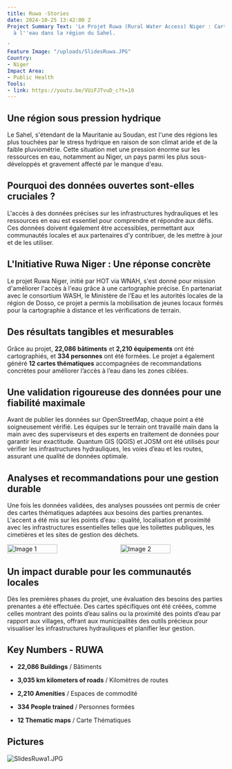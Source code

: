 ```yaml
---
title: Ruwa -Stories
date: 2024-10-25 13:42:00 Z
Project Summary Text: 'Le Projet Ruwa (Rural Water Access) Niger : Cartographier l''accès
  à l''eau dans la région du Sahel.

'
Feature Image: "/uploads/SlidesRuwa.JPG"
Country:
- Niger
Impact Area:
- Public Health
Tools:
- link: https://youtu.be/VUiFJTvuD_c?t=10
---
```


## Une région sous pression hydrique

Le Sahel, s'étendant de la Mauritanie au Soudan, est l'une des régions les plus touchées par le stress hydrique en raison de son climat aride et de la faible pluviométrie. Cette situation met une pression énorme sur les ressources en eau, notamment au Niger, un pays parmi les plus sous-développés et gravement affecté par le manque d'eau.

## Pourquoi des données ouvertes sont-elles cruciales ?

L'accès à des données précises sur les infrastructures hydrauliques et les ressources en eau est essentiel pour comprendre et répondre aux défis. Ces données doivent également être accessibles, permettant aux communautés locales et aux partenaires d'y contribuer, de les mettre à jour et de les utiliser.

## L'Initiative Ruwa Niger : Une réponse concrète

Le projet Ruwa Niger, initié par HOT via WNAH, s'est donné pour mission d'améliorer l'accès à l'eau grâce à une cartographie précise. En partenariat avec le consortium WASH, le Ministère de l’Eau et les autorités locales de la région de Dosso, ce projet a permis la mobilisation de jeunes locaux formés pour la cartographie à distance et les vérifications de terrain.

## Des résultats tangibles et mesurables

Grâce au projet, **22,086 bâtiments** et **2,210 équipements** ont été cartographiés, et **334 personnes** ont été formées. Le projet a également généré **12 cartes thématiques** accompagnées de recommandations concrètes pour améliorer l’accès à l’eau dans les zones ciblées.

## Une validation rigoureuse des données pour une fiabilité maximale

Avant de publier les données sur OpenStreetMap, chaque point a été soigneusement vérifié. Les équipes sur le terrain ont travaillé main dans la main avec des superviseurs et des experts en traitement de données pour garantir leur exactitude. Quantum GIS (QGIS) et JOSM ont été utilisés pour vérifier les infrastructures hydrauliques, les voies d’eau et les routes, assurant une qualité de données optimale.

## Analyses et recommandations pour une gestion durable

Une fois les données validées, des analyses poussées ont permis de créer des cartes thématiques adaptées aux besoins des parties prenantes. L'accent a été mis sur les points d’eau : qualité, localisation et proximité avec les infrastructures essentielles telles que les toilettes publiques, les cimetières et les sites de gestion des déchets.

<div style="display: flex; justify-content: space-between; gap: 10px;">
    <img src="/uploads/Niger2022C-4c3509.jpg" alt="Image 1" style="width: 48%;">
    <img src="/uploads/Niger2022D-0fd419.jpg" alt="Image 2" style="width: 48%;">
</div>

## Un impact durable pour les communautés locales

Dès les premières phases du projet, une évaluation des besoins des parties prenantes a été effectuée. Des cartes spécifiques ont été créées, comme celles montrant des points d’eau salins ou la proximité des points d’eau par rapport aux villages, offrant aux municipalités des outils précieux pour visualiser les infrastructures hydrauliques et planifier leur gestion.

## Key Numbers - RUWA

* **22,086 Buildings** / Bâtiments

* **3,035 km kilometers of roads** / Kilomètres de routes

* **2,210 Amenities** / Espaces de commodité

* **334 People trained** / Personnes formées

* **12 Thematic maps** / Carte Thématiques

## Pictures

![SlidesRuwa1.JPG](/uploads/SlidesRuwa1.JPG)